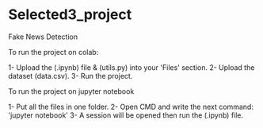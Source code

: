 # Selected3_project
Fake News Detection

To run the project on colab: 

 1- Upload the (.ipynb) file & (utils.py) into your 'Files' section. 
 2- Upload the dataset (data.csv).
 3- Run the project.

To run the project on jupyter notebook

 1- Put all the files in one folder. 
 2- Open CMD and write the next command: 'jupyter notebook'
 3- A session will be opened then run the (.ipynb) file.
